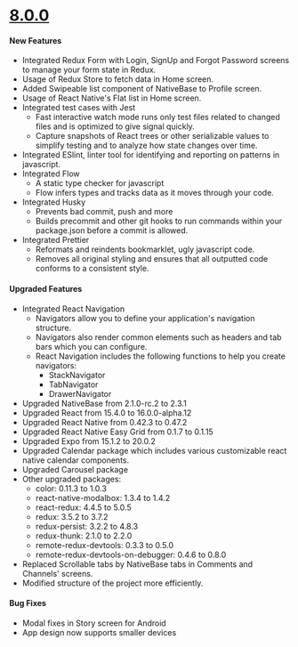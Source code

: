 # [8.0.0](http://gitstrap.com/strapmobile/FlatApp/blob/v8.0.0/CRNA/ChangeLog.md)


#### New Features

*	Integrated Redux Form with Login, SignUp and Forgot Password screens to manage your form state in Redux.
*	Usage of Redux Store to fetch data in Home screen.
*	Added Swipeable list component of NativeBase to Profile screen.
*	Usage of React Native's Flat list in Home screen.
*	Integrated test cases with Jest
	*	Fast interactive watch mode runs only test files related to changed files and is optimized to give signal quickly.
	*	Capture snapshots of React trees or other serializable values to simplify testing and to analyze how state changes over time.
*	Integrated ESlint, linter tool for identifying and reporting on patterns in javascript.
* 	Integrated Flow
	*	A static type checker for javascript
	*	Flow infers types and tracks data as it moves through your code.
*	Integrated Husky
	*	Prevents bad commit, push and more
	*	Builds precommit and other git hooks to run commands within your package.json before a commit is allowed.
*	Integrated Prettier
	*	Reformats and reindents bookmarklet, ugly javascript code.
	*	Removes all original styling and ensures that all outputted code conforms to a consistent style.


#### Upgraded Features

*	Integrated React Navigation
	*	Navigators allow you to define your application's navigation structure. 
	*	Navigators also render common elements such as headers and tab bars which you can configure.
	*	React Navigation includes the following functions to help you create navigators:
		*	StackNavigator
		*	TabNavigator
		*	DrawerNavigator
*	Upgraded NativeBase from 2.1.0-rc.2 to 2.3.1
*	Upgraded React from 15.4.0 to 16.0.0-alpha.12
*	Upgraded React Native from 0.42.3 to 0.47.2
*	Upgraded React Native Easy Grid from 0.1.7 to 0.1.15
*	Upgraded Expo from 15.1.2 to 20.0.2
*	Upgraded Calendar package which includes various customizable react native calendar components.
*	Upgraded Carousel package
*	Other upgraded packages:
	*	color: 0.11.3 to 1.0.3
	*	react-native-modalbox: 1.3.4 to 1.4.2
	*	react-redux: 4.4.5 to 5.0.5
	*	redux: 3.5.2 to 3.7.2
	*	redux-persist: 3.2.2 to 4.8.3
	*	redux-thunk: 2.1.0 to 2.2.0
	*	remote-redux-devtools: 0.3.3 to 0.5.0
	*	remote-redux-devtools-on-debugger: 0.4.6 to 0.8.0
*	Replaced Scrollable tabs by NativeBase tabs in Comments and Channels' screens.
*	Modified structure of the project more efficiently.


#### Bug Fixes

*	Modal fixes in Story screen for Android
*	App design now supports smaller devices